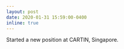 ```yaml
---
layout: post
date: 2020-01-31 15:59:00-0400
inline: true
---
```


Started a new position at CARTIN, Singapore.
